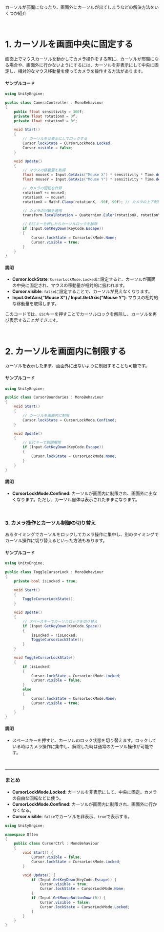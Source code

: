 カーソルが邪魔になったり、画面外にカーソルが出てしまうなどの解決方法をいくつか紹介

<br>

# 1. カーソルを画面中央に固定する
画面上でマウスカーソルを動かしてカメラ操作をする際に、カーソルが邪魔になる場合や、画面外に行かないようにするには、カーソルを非表示にして中央に固定し、相対的なマウス移動量を使ってカメラを操作する方法があります。

#### サンプルコード



```csharp
using UnityEngine;

public class CameraController : MonoBehaviour
{
    public float sensitivity = 300f;
    private float rotationX = 0f;
    private float rotationY = 0f;

    void Start()
    {
        // カーソルを非表示にしてロックする
        Cursor.lockState = CursorLockMode.Locked;
        Cursor.visible = false;
    }

    void Update()
    {
        // マウスの移動量を取得
        float mouseX = Input.GetAxis("Mouse X") * sensitivity * Time.deltaTime;
        float mouseY = Input.GetAxis("Mouse Y") * sensitivity * Time.deltaTime;

        // カメラの回転を計算
        rotationY += mouseX;
        rotationX -= mouseY;
        rotationX = Mathf.Clamp(rotationX, -90f, 90f); // カメラの上下制限

        // カメラの回転を適用
        transform.localRotation = Quaternion.Euler(rotationX, rotationY, 0f);

        // ESCキーを押したらカーソルロックを解除
        if (Input.GetKeyDown(KeyCode.Escape))
        {
            Cursor.lockState = CursorLockMode.None;
            Cursor.visible = true;
        }
    }
}
```

#### 説明
- **Cursor.lockState**: `CursorLockMode.Locked`に設定すると、カーソルが画面の中央に固定され、マウスの移動量が相対的に扱われます。
- **Cursor.visible**: `false`に設定することで、カーソルが見えなくなります。
- **Input.GetAxis("Mouse X") / Input.GetAxis("Mouse Y")**: マウスの相対的な移動量を取得します。

このコードでは、`ESC`キーを押すことでカーソルロックを解除し、カーソルを再び表示することができます。

<br>

# 2. カーソルを画面内に制限する
カーソルを表示したまま、画面外に出ないように制限することも可能です。

#### サンプルコード

```csharp
using UnityEngine;

public class CursorBoundaries : MonoBehaviour
{
    void Start()
    {
        // カーソルを画面内に制限
        Cursor.lockState = CursorLockMode.Confined;
    }

    void Update()
    {
        // ESCキーで制限解除
        if (Input.GetKeyDown(KeyCode.Escape))
        {
            Cursor.lockState = CursorLockMode.None;
        }
    }
}
```

#### 説明
- **CursorLockMode.Confined**: カーソルが画面内に制限され、画面外に出なくなります。ただし、カーソル自体は表示されたままになります。


<br>


### 3. カメラ操作とカーソル制御の切り替え
あるタイミングでカーソルをロックしてカメラ操作に集中し、別のタイミングでカーソル操作に切り替えるといった方法もあります。

#### サンプルコード

```csharp
using UnityEngine;

public class ToggleCursorLock : MonoBehaviour
{
    private bool isLocked = true;

    void Start()
    {
        ToggleCursorLockState();
    }

    void Update()
    {
        // スペースキーでカーソルロックを切り替え
        if (Input.GetKeyDown(KeyCode.Space))
        {
            isLocked = !isLocked;
            ToggleCursorLockState();
        }
    }

    void ToggleCursorLockState()
    {
        if (isLocked)
        {
            Cursor.lockState = CursorLockMode.Locked;
            Cursor.visible = false;
        }
        else
        {
            Cursor.lockState = CursorLockMode.None;
            Cursor.visible = true;
        }
    }
}
```

#### 説明
- スペースキーを押すと、カーソルのロック状態を切り替えます。ロックしている時はカメラ操作に集中し、解除した時は通常のカーソル操作が可能です。


<br>


---

### まとめ
- **CursorLockMode.Locked**: カーソルを非表示にして、中央に固定。カメラの自由な回転などに使う。
- **CursorLockMode.Confined**: カーソルが画面内に制限され、画面外に行かなくなる。
- **Cursor.visible**: `false`でカーソルを非表示、`true`で表示する。

```cs
using UnityEngine;

namespace Often
{
    public class CursorCtrl : MonoBehaviour
    {
        void Start() {
            Cursor.visible = false;
            Cursor.lockState = CursorLockMode.Locked;
        }

        void Update() {
            if (Input.GetKeyDown(KeyCode.Escape)) {
                Cursor.visible = true;
                Cursor.lockState = CursorLockMode.None;
            }
            if (Input.GetMouseButtonDown(0)) {
                Cursor.visible = false;
                Cursor.lockState = CursorLockMode.Locked;
            }
        }
    }
}
```